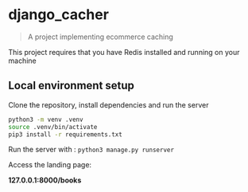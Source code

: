 # django_cacher

> A project implementing ecommerce caching


This project requires that you have Redis installed and running on your machine
## Local environment setup

Clone the repository, install dependencies and run the server

```bash
python3 -m venv .venv
source .venv/bin/activate
pip3 install -r requirements.txt
```

Run the server with : `python3 manage.py runserver`

Access the landing page:

**127.0.0.1:8000/books**